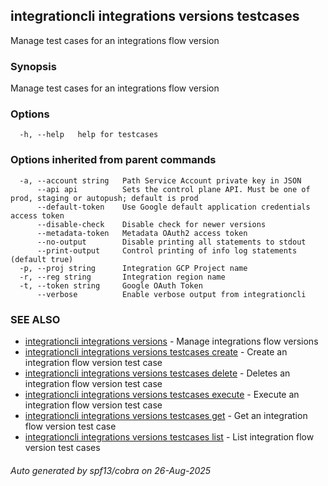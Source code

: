## integrationcli integrations versions testcases

Manage test cases for an integrations flow version

### Synopsis

Manage test cases for an integrations flow version

### Options

```
  -h, --help   help for testcases
```

### Options inherited from parent commands

```
  -a, --account string   Path Service Account private key in JSON
      --api api          Sets the control plane API. Must be one of prod, staging or autopush; default is prod
      --default-token    Use Google default application credentials access token
      --disable-check    Disable check for newer versions
      --metadata-token   Metadata OAuth2 access token
      --no-output        Disable printing all statements to stdout
      --print-output     Control printing of info log statements (default true)
  -p, --proj string      Integration GCP Project name
  -r, --reg string       Integration region name
  -t, --token string     Google OAuth Token
      --verbose          Enable verbose output from integrationcli
```

### SEE ALSO

* [integrationcli integrations versions](integrationcli_integrations_versions.md)	 - Manage integrations flow versions
* [integrationcli integrations versions testcases create](integrationcli_integrations_versions_testcases_create.md)	 - Create an integration flow version test case
* [integrationcli integrations versions testcases delete](integrationcli_integrations_versions_testcases_delete.md)	 - Deletes an integration flow version test case
* [integrationcli integrations versions testcases execute](integrationcli_integrations_versions_testcases_execute.md)	 - Execute an integration flow version test case
* [integrationcli integrations versions testcases get](integrationcli_integrations_versions_testcases_get.md)	 - Get an integration flow version test case
* [integrationcli integrations versions testcases list](integrationcli_integrations_versions_testcases_list.md)	 - List integration flow version test cases

###### Auto generated by spf13/cobra on 26-Aug-2025
